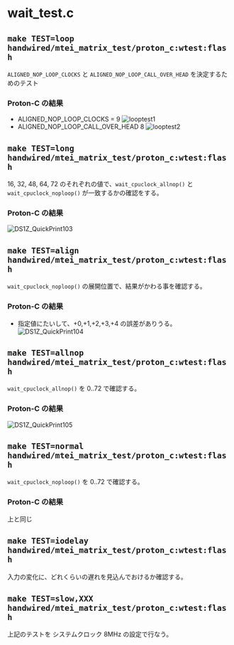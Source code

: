 # wait_test.c

##  `make TEST=loop handwired/mtei_matrix_test/proton_c:wtest:flash`

`ALIGNED_NOP_LOOP_CLOCKS` と `ALIGNED_NOP_LOOP_CALL_OVER_HEAD` を決定するためのテスト

### Proton-C の結果
* ALIGNED_NOP_LOOP_CLOCKS = 9
  ![looptest1](https://user-images.githubusercontent.com/2170248/99726658-18ba8680-2afa-11eb-951e-188fdbfd9bf5.png)
* ALIGNED_NOP_LOOP_CALL_OVER_HEAD 8
  ![looptest2](https://user-images.githubusercontent.com/2170248/99726667-1d7f3a80-2afa-11eb-9b3e-04e27f3aae23.png)

##  `make TEST=long handwired/mtei_matrix_test/proton_c:wtest:flash`

16, 32, 48, 64, 72 のそれぞれの値で、`wait_cpuclock_allnop()` と `wait_cpuclock_noploop()` が一致するかの確認をする。

### Proton-C の結果
  ![DS1Z_QuickPrint103](https://user-images.githubusercontent.com/2170248/99727180-ec533a00-2afa-11eb-85b8-5c8f07caa8ea.png)

##  `make TEST=align handwired/mtei_matrix_test/proton_c:wtest:flash`

`wait_cpuclock_noploop()` の展開位置で、結果がかわる事を確認する。

### Proton-C の結果
* 指定値にたいして、+0,+1,+2,+3,+4 の誤差がありうる。
  ![DS1Z_QuickPrint104](https://user-images.githubusercontent.com/2170248/99727328-215f8c80-2afb-11eb-909b-bd8b61f83df7.png)

##  `make TEST=allnop handwired/mtei_matrix_test/proton_c:wtest:flash`

`wait_cpuclock_allnop()` を 0..72 で確認する。

### Proton-C の結果
![DS1Z_QuickPrint105](https://user-images.githubusercontent.com/2170248/99727948-ffb2d500-2afb-11eb-8840-3a975a0163f6.png)

##  `make TEST=normal handwired/mtei_matrix_test/proton_c:wtest:flash`

`wait_cpuclock_noploop()` を 0..72 で確認する。

### Proton-C の結果
上と同じ

##  `make TEST=iodelay handwired/mtei_matrix_test/proton_c:wtest:flash`

入力の変化に、どれくらいの遅れを見込んでおけるか確認する。

## `make TEST=slow,XXX handwired/mtei_matrix_test/proton_c:wtest:flash`

上記のテストを システムクロック 8MHz の設定で行なう。
